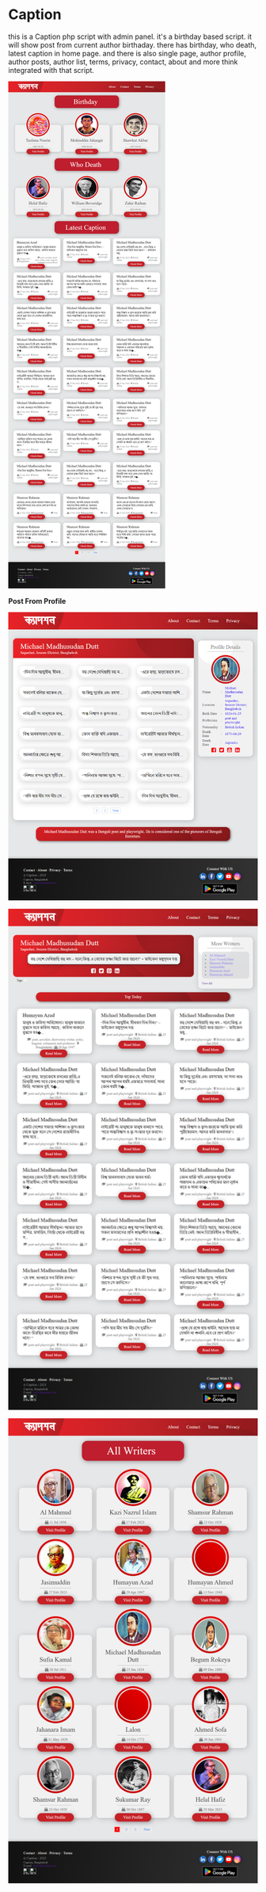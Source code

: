 # Caption
this is a Caption php script with admin panel. it's a birthday based script. it will show post from current author birthaday. there has birthday, who death, latest caption in home page. and there is also single page, author profile, author posts, author list, terms, privacy, contact, about and more think integrated with that script.

![alt text](https://github.com/nonigopalchandro/Caption/blob/main/preview/1.png?raw=true)

**Post From Profile**

![alt text](https://github.com/nonigopalchandro/Caption/blob/main/preview/2.png?raw=true)

![alt text](https://github.com/nonigopalchandro/Caption/blob/main/preview/3.png?raw=true)

![alt text](https://github.com/nonigopalchandro/Caption/blob/main/preview/4.png?raw=true)
